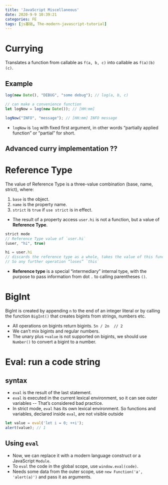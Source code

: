 ```yaml
---
title: 'JavaScript Miscellaneous'
date: 2020-9-9 10:39:21
categories: FE
tags: [js基础, The-modern-javascript-tutorial]
---
```


# Currying
Translates a function from callable as `f(a, b, c)` into callable as `f(a)(b)(c)`.

## Example

```js
log(new Date(), "DEBUG", "some debug"); // log(a, b, c)

// can make a convenience function
let logNow = log(new Date()); // [HH:mm]

logNow("INFO", "message"); // [HH:mm] INFO message 
```

-  `logNow` is `log` with fixed first argument, in other words “partially applied function” or “partial” for short.
<!--more-->
## Advanced curry implementation ??

# Reference Type
The value of Reference Type is a three-value combination (base, name, strict), where:
1. `base` is the object.
2. `name` is the property name.
3. `strict` is `true` if `use strict` is in effect.

- The result of a property access `user.hi` is not a function, but a value of **Reference Type**. 

```js
strict mode
// Reference Type value of `user.hi`
(user, "hi", true)

hi = user.hi 
// discards the reference type as a whole, takes the value of this function and passes it on.
// So any further operation “loses” `this`
```

- **Reference type** is a special “intermediary” internal type, with the purpose to pass information from dot `.` to calling parentheses `()`.

# BigInt
BigInt is created by appending `n` to the end of an integer literal or by calling the function `BigInt()` that creates bigints from strings, numbers etc.

- All operations on bigints return bigints. `5n / 2n  // 2`
- We can’t mix bigints and regular numbers.
- The unary plus `+value` is not supported on bigints, we should use `Number()` to convert a bigint to a number.




# Eval: run a code string
## syntax
- `eval` is the result of the last statement.
- `eval` is executed in the current lexical environment, so it can see outer variables -- That’s considered bad practice.
- In strict mode, `eval` has its own lexical environment. So functions and variables, declared inside `eval`, are not visible outside

```js
let value = eval('let i = 0; ++i');
alert(value); // 1
```

## Using `eval`
- Now, we can replace it with a modern language construct or a JavaScript `Module`.
- To `eval` the code in the global scope, use `window.eval(code)`.
- Needs some data from the outer scope, use `new Function('a', 'alert(a)')` and pass it as arguments.



